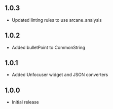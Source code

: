 ## 1.0.3

* Updated linting rules to use arcane_analysis

## 1.0.2

* Added bulletPoint to CommonString

## 1.0.1

* Added Unfocuser widget and JSON converters

## 1.0.0

* Initial release
